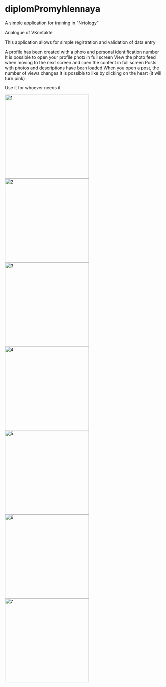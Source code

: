 # diplomPromyhlennaya

A simple application for training in "Netology"

Analogue of VKontakte

This application allows for simple registration and validation of data entry

A profile has been created with a photo and personal identification number
It is possible to open your profile photo in full screen
View the photo feed when moving to the next screen and open the content in full screen
Posts with photos and descriptions have been loaded
When you open a post, the number of views changes
It is possible to like by clicking on the heart (it will turn pink)

Use it for whoever needs it



<img width="270" alt="1" src="https://github.com/NikolayGrinko/diplomPromyhlennaya/assets/112849355/5637997a-acba-4599-83ac-08b899e26e4c">



<img width="270" alt="2" src="https://github.com/NikolayGrinko/diplomPromyhlennaya/assets/112849355/e1f9c6dc-4920-4fbc-bfb0-ce04f0f27f6e">



<img width="270" alt="3" src="https://github.com/NikolayGrinko/diplomPromyhlennaya/assets/112849355/159eca0b-ec54-440b-87f1-a7b7fc282edd">



<img width="270" alt="4" src="https://github.com/NikolayGrinko/diplomPromyhlennaya/assets/112849355/b57e8684-5342-4666-b372-bac98dcbb7d7">



<img width="270" alt="5" src="https://github.com/NikolayGrinko/diplomPromyhlennaya/assets/112849355/dd91049f-b5bc-481f-8dbe-c4dd60d81d03">



<img width="270" alt="6" src="https://github.com/NikolayGrinko/diplomPromyhlennaya/assets/112849355/30255d0d-41df-4a38-a72f-b7c756522f47">


<img width="270" alt="7" src="https://github.com/NikolayGrinko/diplomPromyhlennaya/assets/112849355/134eb8fc-b294-4aa9-b88f-54bf7946b34d">



